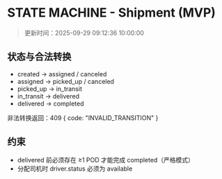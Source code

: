 # STATE MACHINE - Shipment (MVP)

> 更新时间：2025-09-29 09:12:36 10:00:00

## 状态与合法转换

- created → assigned / canceled
- assigned → picked_up / canceled
- picked_up → in_transit
- in_transit → delivered
- delivered → completed

非法转换返回：409 { code: "INVALID_TRANSITION" }

## 约束
- delivered 前必须存在 ≥1 POD 才能完成 completed（严格模式）
- 分配司机时 driver.status 必须为 available


